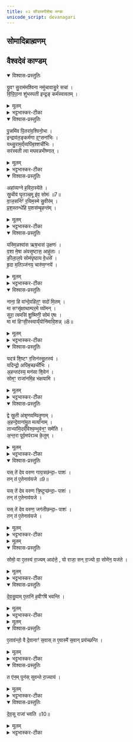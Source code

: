 ```yaml
---
title: ०२ सौत्रामणीशेषा मन्त्राः
unicode_script: devanagari
---
```

## सोमादिब्राह्मणम्

## वैश्वदेवं काण्डम्

<details open><summary>विश्वास-प्रस्तुतिः</summary>

यु॒वꣳ सु॒राम॑मश्विना नमु॑चावासु॒रे सचा॑ ।  
वि॒पि॒पा॒ना शु॑भस्पती इन्द्र॒ङ् कर्म॑स्वावतम् ।  
</details>

<details><summary>मूलम्</summary>

यु॒वꣳ सु॒राम॑मश्विना नमु॑चावासु॒रे सचा॑ ।  
वि॒पि॒पा॒ना शु॑भस्पती इन्द्र॒ङ् कर्म॑स्वावतम् ।  
</details>

<details><summary>भट्टभास्कर-टीका</summary>

1 अथ सौत्रामणीशेषो वैश्वदेवं काण्डं एकोऽनुवाकः ॥ तत्र ग्रहाणां याज्यानुवाक्ये - युवं सुराममश्विनेत्यनुष्टुप् भू पुत्रमिवेति त्रिष्टुप् । हे अश्विना! अश्विनौ! । ‘सुपां सुलुक्’ इत्याकारः । युवं युवां सुरामं सुष्ठु रतिहेतुम् । करणे घञ् ... । केचिदाहुः - असुरापत्यं आसुर इति । तेषां ताद्वितानुपपत्तिः जातिशब्दत्वात् । येन हेतुना असुरः पिता तेनैव हेतुना पुऽत्रोऽप्यसुरः । यथा - काकाज्जतोऽन्तरेणाप्यपत्यप्रत्ययं काको भवति । अन्ये तु ब्रुवते - असुरशब्दस्यैवायमादिवर्णविकार इति । तदप्ययुक्तं अन्तोदात्तश्रवणात् । असुरशब्दो ह्याद्युदात्तः । तस्मिन् नमुचा सचा समवेतं तस्मिन्मदहेतुत्वेन सर्वदा स्थितम् । क्विपि द्वितीयैकवचनस्य ‘सुपां सुलुक्’ इत्याकारः । ईदृशं रसं विपिपाना विपिबन्तौ युवां हे शुभस्पती! शुभस्य कर्मणः पातारौ । शोभतेः क्विपि षष्ठ्येकवचनस्य ‘षष्ठ्याः पतिपुत्र’ इति सत्वम् । ‘सुबामन्त्रिते’ इति पराङ्गवद्भावेन षष्ठ्यामन्त्रितसमुदायस्य निघातः । तौ युवां कर्मसु पानकर्मसु आवतं रक्षतं तर्पयतं वा, तेन साहैव पिबतमिति यावत् । उपलक्षणत्वात् सरस्वती चेति द्रष्टव्यम् । ब्राह्मणं च भवति - “युवं सुराममश्विनेति सर्वदेवत्ये याज्यानुवाक्ये भवतः” इति । अवतेः ‘छन्दसि लुङ्लङ्लिटः ’ इति लोडर्थे लङ् ॥
</details>

<details open><summary>विश्वास-प्रस्तुतिः</summary>

पु॒त्त्रमि॑व पि॒तरा॑व॒श्विनो॒भा ।  
इन्द्राव॑त॒ङ्कर्म॑णा द॒ꣳ॒सना॑भिः ।  
यथ्सु॒राम॒व्ँव्यपि॑ब॒श्शची॑भिः ।   
सर॑स्वती त्वा मघवन्नभीष्णात् ।   
</details>

<details><summary>मूलम्</summary>

पु॒त्त्रमि॑व पि॒तरा॑व॒श्विनो॒भा ।  
इन्द्राव॑त॒ङ्कर्म॑णा द॒ꣳ॒सना॑भिः ।  
यथ्सु॒राम॒व्ँव्यपि॑ब॒श्शची॑भिः ।   
सर॑स्वती त्वा मघवन्नभीष्णात् ।   
</details>

<details><summary>भट्टभास्कर-टीका</summary>

2 अथ याज्या - पुत्रमिवेति ॥ पुत्रमिव यथा पितरौ पुत्रं रक्षतः तथा युवां अश्विनौ उभा उभौ उभावपि सह इन्द्रः सरस्वती च आवतं कर्मणा अनेन पानेन । अवतेः पर्वूवच्छान्दसो लङ् । तत्र इन्द्रेत्यामन्त्रितस्य अविद्यमानवत्त्वात् निघाताभावेन आद्युदात्तत्वम् । इन्द्रशब्दस्य षाष्ठिकमामन्त्रिताद्युदात्तत्वम् । केचिदाहुः - इन्द्रमिति वक्तव्ये छान्दसोऽन्त्य लोप इति । तेषामाख्यातस्य निघातप्रसङ्गः । हे इन्द्र! त्वं सुरामं यथोक्तगुणाद्रव्यं दंसनाभिः शचीभिः त्वदीयैः कर्ममिः देवीभिर्वा सह यद्व्यपिबः तत्र विविधं पिबसि । छान्दसे लङि यद्वृत्तयोगान्निधाताभावे अट उदात्तत्वम् । हे मघवन्! त्वा त्वां मन्यामहे सरस्वती च त्वां अभीष्णात् भिषज्यतु तावश्विनावेव । यद्वा - मया भिषज्यया त्वं शचीभिः सुरामं व्यपिबः तया त्वां सरस्वती अश्विनौ च भिषज्यन्तु । भिषजतिपर्यायः षकारान्तोऽन्यो धातुर्द्रष्टव्यः । भिषज्यतेरेव वा अकारादारभ्य लुप्यते । तस्माच्छान्दसे लङि विकरणव्यत्ययेन श्नाप्रत्ययः, वर्णव्यत्ययेन इकारदीर्घत्वम् । अभिपूर्वाद्वा स्नातेः पञ्चमो लकारः । पानसामर्थ्यं शुद्धिः । छान्दसो विकारः । यद्वा - इष आभीक्ष्ण्ये क्रैयादिकः । तस्मादभिपूर्वात् स एव लकारः । त्वामाभीक्ष्ण्येन पानेन प्रवर्तयत्विति । अनयोः पक्षयोः उपसर्गस्य निघातश्छान्दसः ॥
</details>

<details open><summary>विश्वास-प्रस्तुतिः</summary>

अहा॑व्यग्ने ह॒विरा॒स्ये॑ते ।  
स्रु॒चीव॑ घृ॒तञ्च॒मू इ॑व॒ सोमः॑ ॥7॥  
वा॒ज॒सनिꣳ॑ र॒यिम॒स्मे सु॒वीर॑म् ।   
प्र॒श॒स्तन्धे॑हि य॒शस॑म्बृ॒हन्त॑म् ।  
</details>

<details><summary>मूलम्</summary>

अहा॑व्यग्ने ह॒विरा॒स्ये॑ते ।  
स्रु॒चीव॑ घृ॒तञ्च॒मू इ॑व॒ सोमः॑ ॥7॥  
वा॒ज॒सनिꣳ॑ र॒यिम॒स्मे सु॒वीर॑म् ।   
प्र॒श॒स्तन्धे॑हि य॒शस॑म्बृ॒हन्त॑म् ।  
</details>

<details><summary>भट्टभास्कर-टीका</summary>

3 हुतां हूयमानां वा यजमानोऽनुमन्त्रयते - अहाव्यग्न इति त्रिष्टुप् ॥ हे अग्ने! ते तव आस्ये हविरहावि हुतं स्रुचीव घृतं यथा स्रुचि घृतं निधीयते यथा चमू चमन्यां चमसे सोमो निधीयते । चमसपर्यायश्चमूशब्दः ‘सुपां सुलुक्’ इति सप्तम्यालुक् । ‘ईदूतौ च सप्तम्यर्थे’ इति प्रगृह्य संज्ञा । अथेदानीं त्वयाऽपीत्थं प्रत्युपकर्तव्यमित्याह - त्वमपि अस्मे अस्मभ्यं वाजसनिं अन्नं भजमानम् । ‘छन्दसि वनसन’ इति इन्प्रत्ययः । सुवीरं शोभनपुत्रादिसहितं यशसं सर्वैः पूजितं बृहन्तं महान्त ईदृशं रयिं धनं धेहि देहि अस्मासु वा स्थापय यशसं यशस्करम् । यशश्शब्दात् तत्करोतीति णिजन्तादसुन् । उदात्तनिवृत्तिस्वरेणासुन एवोदात्तत्वम् । यद्वा - अश आदित्वादाचि छान्दसमुपोत्तमस्योदात्तत्वम् ॥
</details>

<details open><summary>विश्वास-प्रस्तुतिः</summary>

यस्मि॒न्नश्वा॑स ऋष॒भास॑ उ॒क्षणः॑ ।   
व॒शा मे॒षा अ॑वसृ॒ष्टास॒ आहु॑ताः ।  
की॒ला॒ल॒पे सोम॑पृष्ठाय वे॒धसे॑ ।   
हृ॒दा म॒तिञ्ज॑नय॒ चारु॑म॒ग्नये॑ ।   
</details>

<details><summary>मूलम्</summary>

यस्मि॒न्नश्वा॑स ऋष॒भास॑ उ॒क्षणः॑ ।   
व॒शा मे॒षा अ॑वसृ॒ष्टास॒ आहु॑ताः ।  
की॒ला॒ल॒पे सोम॑पृष्ठाय वे॒धसे॑ ।   
हृ॒दा म॒तिञ्ज॑नय॒ चारु॑म॒ग्नये॑ ।   
</details>

<details><summary>भट्टभास्कर-टीका</summary>

4 यस्मिन्नश्वास इति जगती ॥ यस्मिन् अग्नौ अश्वासः अश्वाः ऋपभासः ऋषभाः उक्षणः उश्वाणः । ‘वा षपूर्वस्य निगमे’ इति दीर्घाभावः । वशाः वन्ध्या गावः मेषाः च अश्वमेधादौ आहुताः देवतोद्देशेन दत्ताः यस्मिन् अवसृष्टाः यजमानैः प्रक्षिप्ताः तस्मै कीलालपे अन्नरसपायिने । विचि ‘आतो धातोः’ इत्याकारलोपः । उदात्तनिवृत्तिस्वरेण विभक्तेरुदात्तत्वम्. । सोमपृष्ठाय सोमसंस्थाः पृष्ठस्तोत्राणि यस्य तस्मै वेधसे विधात्रे सर्वश्रेयसां ईदृशाय अग्नये हृदा हदयेन अवधानेन मतिं बुद्धिं यजे एनमिति चारुं शोभनां जनय जनयानि । पुरुषव्यत्ययः ॥
</details>

<details open><summary>विश्वास-प्रस्तुतिः</summary>

नाना॒ हि वा॑न्दे॒वहि॑त॒ꣳ॒ सदो॑ मि॒तम् ।  
मा सꣳसृ॑क्षाथाम्पर॒मे व्यो॑मन् ।   
सुरा॒ त्वमसि॑ शु॒ष्मिणी॒ सोम॑ ए॒षः ।   
मा मा॑ हिꣳसी॒स्स्वाय्ँयोनि॑मावि॒शन्न् ॥8॥  
</details>

<details><summary>मूलम्</summary>

नाना॒ हि वा॑न्दे॒वहि॑त॒ꣳ॒ सदो॑ मि॒तम् ।  
मा सꣳसृ॑क्षाथाम्पर॒मे व्यो॑मन् ।   
सुरा॒ त्वमसि॑ शु॒ष्मिणी॒ सोम॑ ए॒षः ।   
मा मा॑ हिꣳसी॒स्स्वाय्ँयोनि॑मावि॒शन्न् ॥8॥  
</details>

<details><summary>भट्टभास्कर-टीका</summary>

5 ब्राह्मणो भक्षयति - नाना हि वामिति ॥ त्रिष्टुप् जगती वा । हि यस्मात् वां युवयोः नाना पृथक्पृथक् सदः स्थानं मितं निर्मितं देवहितं देवेभ्यो हितं प्राणेभ्यो वा । ‘चतुर्थीतदर्थ’ इति समासः । ‘क्ते च’ इति पूर्वपदप्रकृतिस्वरत्वम् । तस्मात् मा संसृक्षाथां संसृष्टौ मा भूतम् । हे सोमसुराग्रहौ! परमे व्योमन् प्रकृष्टे आकाशे भक्षणस्थाने । युवां हि पृथिव्यां भवौ तेन युवयोः स्थानं पृथग्भूतमित्याह - त्वं खलु सुरा शुष्मिणी महाबला एष खलु सोमः सुप्रसिद्धविभवः । तस्मात् सङ्गं मागम । अधुना सङ्गे दोषमाह - हे भक्ष! स्वां योनिं स्थानं आविशन् प्रविशन् त्वं मा मां मा हिंसीः संसर्गे हिंसा स्यात्, तस्मादसंकीर्णं त्वया स्थातव्यमिति ॥
</details>

<details open><summary>विश्वास-प्रस्तुतिः</summary>

यदत्र॑ शि॒ष्टꣳ र॒सिन॑स्सु॒तस्य॑ ।   
यदिन्द्रो॒ अपि॑ब॒च्छची॑भिः ।   
अ॒हन्तद॑स्य॒ मन॑सा शि॒वेन॑ ।   
सोम॒ꣳ॒ राजा॑नमि॒ह भ॑क्षयामि ।   
</details>

<details><summary>मूलम्</summary>

यदत्र॑ शि॒ष्टꣳ र॒सिन॑स्सु॒तस्य॑ ।   
यदिन्द्रो॒ अपि॑ब॒च्छची॑भिः ।   
अ॒हन्तद॑स्य॒ मन॑सा शि॒वेन॑ ।   
सोम॒ꣳ॒ राजा॑नमि॒ह भ॑क्षयामि ।   
</details>

<details><summary>भट्टभास्कर-टीका</summary>

6 इतरयोर्भक्षणमन्त्रौ - यदत्र शिष्टमिति त्रिष्टुभौ ॥ यदत्र शिष्टं अवशिष्टं रसिनः रसवतः स्वादो सुतस्य अभिषुतस्य यदिन्द्रो अपिबच्छचीभिः आत्मीयैः कर्मभिः यदपिबत् अत्र यच्छिष्टं तत् तस्य यस्य एकदेशं सोमं राजानं शिवेन शान्तेन मनसा त्वां इह कर्मणि भक्षयामि ॥
</details>

<details open><summary>विश्वास-प्रस्तुतिः</summary>

द्वे स्रु॒ती अ॑शृणवम्पितृ॒णाम् ।   
अ॒हन्दे॒वाना॑मु॒त मर्त्या॑नाम् ।   
ताभ्या॑मि॒दव्ँविश्व॒म्भुव॑न॒ꣳ॒ समे॑ति ।   
अ॒न्त॒रा पूर्व॒मप॑रञ्च के॒तुम् ।  
</details>

<details><summary>मूलम्</summary>

द्वे स्रु॒ती अ॑शृणवम्पितृ॒णाम् ।   
अ॒हन्दे॒वाना॑मु॒त मर्त्या॑नाम् ।   
ताभ्या॑मि॒दव्ँविश्व॒म्भुव॑न॒ꣳ॒ समे॑ति ।   
अ॒न्त॒रा पूर्व॒मप॑रञ्च के॒तुम् ।  
</details>

<details><summary>भट्टभास्कर-टीका</summary>

7 द्वितीया - अहमशृणवं श्रुतवानस्मि वेदादृषिभ्यश्च पितृणां अस्मत्पूर्वपुरुषाणां सम्बन्धिन्यौ देवानां मर्त्यानां च स्रुती । अनावर्तिनो देवीभूता येन यान्ति स देवयानः पन्थाः कश्चित्, येन गता आवर्तिनः पुनरपि मर्त्यलोकमागच्छन्ति पितरः स पितृयाणोऽन्यः पन्थाः । ताभ्यां स्रुतिभ्यां इदं विश्वं भुवनं भूतजातं समेति सङ्गतं भवति, क्व पुनस्ते स्रुती इत्याह - अन्तरा पूर्वं केतुं चिह्नं पृथिवीं अपरं च केतुं दिवम् । अनयोर्मध्ये द्वे एते स्रुती इतोऽमुत्र गच्छताम् । कश्चिदाह – एतयोः पूर्वापरयोर्मध्ये द्वे एते स्रुती इतोऽमुत्र गच्छतां अमुतश्चात्रागच्छताम् । कश्चिदाह – एतयोः पूर्वापरयोर्मध्ये तृतीयं पन्थानं केतुं आदित्यमपि समेति विश्वं भुवनम् ॥
</details>

<details open><summary>विश्वास-प्रस्तुतिः</summary>

यस् ते॑ देव वरुण गाय॒त्रछ॑न्दा॒ᳶ पाशः॑ ।  
तन् त॑ ए॒तेनाव॑यजे ॥9॥  

यस् ते॑ देव वरुण त्रि॒ष्टुप्छ॑न्दा॒ᳶ पाशः॑ ।  
तन् त॑ ए॒तेनाव॑यजे ।  

यस् ते॑ देव वरुण॒ जग॑तीछन्दा॒ᳶ पाशः॑ ।  
तन् त॑ ए॒तेनाव॑यजे ।  
</details>

<details><summary>मूलम्</summary>

यस् ते॑ देव वरुण गाय॒त्रछ॑न्दा॒ᳶ पाशः॑ ।  
तन् त॑ ए॒तेनाव॑यजे ॥9॥  

यस् ते॑ देव वरुण त्रि॒ष्टुप्छ॑न्दा॒ᳶ पाशः॑ ।  
तन् त॑ ए॒तेनाव॑यजे ।  

यस् ते॑ देव वरुण॒ जग॑तीछन्दा॒ᳶ पाशः॑ ।  
तन् त॑ ए॒तेनाव॑यजे ।  
</details>

<details><summary>भट्टभास्कर-टीका</summary>

8-10 आश्विनपात्रमवभृथे प्रविद्ध्यति - यस्त इति ॥ गायत्र्येषा । हे देव! वरुण! यस्ते तव गायत्र्येव गायत्रं तदेव छन्दो यस्य स गायत्रछन्दाः गायत्रेण छन्दसा उपबृंहितबलः पाशः तं तादृशं ते तव पाशं एतेन पात्रेण अवयजे नाशयामि अवमोचयामि मत्तः । ‘छन्दसः प्रत्ययविधाने नपुंसके स्वार्थ उपसंख्यानम्’ इत्यण्, विश्वजनादित्वात्तुगभावः । एवमुत्तरयोरपि द्रष्टव्यम् ॥
</details>


<details><summary>मूलम्</summary>

सोमो॒ वा ए॒तस्य॑ रा॒ज्यमाद॑त्ते ।   
यो राजा॒ सन्रा॒ज्यो वा॒ सोमे॑न॒ यज॑ते ।
</details>

<details open><summary>विश्वास-प्रस्तुतिः</summary>

सोमो॒ वा ए॒तस्य॑ रा॒ज्यम् आद॑त्ते॒ , यो राजा॒ सन् रा॒ज्यो वा॒ सोमे॑न॒ यज॑ते ।  
</details>

<details><summary>मूलम्</summary>

सोमो॒ वा ए॒तस्य॑ रा॒ज्यम् आद॑त्ते॒ , यो राजा॒ सन् रा॒ज्यो वा॒ सोमे॑न॒ यज॑ते ।  
</details>

<details><summary>भट्टभास्कर-टीका</summary>

11 अथास्मिन्विषये देवसुवां हवींषि विदधाति - सोमो वा इत्यादि ॥ एतस्य राज्यं सोम आदत्ते अपकर्षति यो राजा मुख्यः सन् सोमेन यजते यो वा राज्यः राजभावार्हः स्वयमराजा सोमेन यजते । ‘छन्दसि च’ इति यः ॥
</details>

<details open><summary>विश्वास-प्रस्तुतिः</summary>

दे॒व॒सु॒वाम् ए॒तानि॑ ह॒वीꣳषि॑ भवन्ति ।  
</details>

<details><summary>मूलम्</summary>

दे॒व॒सु॒वाम् ए॒तानि॑ ह॒वीꣳषि॑ भवन्ति ।  
</details>

<details><summary>भट्टभास्कर-टीका</summary>

12 देवसुवामित्यादि ॥ ‘अग्नये गृहपतये पुरोडाशमष्टाकपालम्’ इत्यादीनि ।
</details>


<details><summary>मूलम्</summary>

ए॒ताव॑न्तो॒ वै दे॒वानाꣳ॑ स॒वाः ।
त ए॒वास्मै॑ स॒वान्प्रय॑च्छन्ति ।
</details>

<details open><summary>विश्वास-प्रस्तुतिः</summary>

ए॒ताव॑न्तो॒ वै दे॒वानाꣳ॑ स॒वास् त ए॒वास्मै॑ स॒वान् प्रय॑च्छन्ति ।  
</details>

<details><summary>मूलम्</summary>

ए॒ताव॑न्तो॒ वै दे॒वानाꣳ॑ स॒वास् त ए॒वास्मै॑ स॒वान् प्रय॑च्छन्ति ।  
</details>

<details><summary>भट्टभास्कर-टीका</summary>

एतावन्त इति । ‘सविता त्वा प्रसवानां सुवताम्’ इत्यादयो देवानां सवाः देवसम्बन्धीन्यैश्वर्याणि त एवास्मै सोमेन धर्मपतित्वान्तराज्याय सवान् ऐश्वर्याणि प्रयच्छन्ति ।
</details>

<details open><summary>विश्वास-प्रस्तुतिः</summary>

त ए॑न॒म् पुन॑स् सुवन्ते रा॒ज्याय॑ ।  
</details>

<details><summary>मूलम्</summary>

त ए॑न॒म् पुन॑स् सुवन्ते रा॒ज्याय॑ ।  
</details>

<details><summary>भट्टभास्कर-टीका</summary>

ततः त एनं पुनः राज्यलाभाय सुवन्ते अनुजानन्ति ।
</details>

<details open><summary>विश्वास-प्रस्तुतिः</summary>

दे॒व॒सू राजा॑ भवति ॥10॥  
</details>

<details><summary>मूलम्</summary>

दे॒व॒सू राजा॑ भवति ॥10॥  
</details>

<details><summary>भट्टभास्कर-टीका</summary>

ततश्चायं राजा देवसूर्भवति देवैस्सूयते अनुज्ञायते राज्यायेति, कर्मणि क्विप् ॥

इति द्वितायोऽनुवाकः ॥  

</details>

